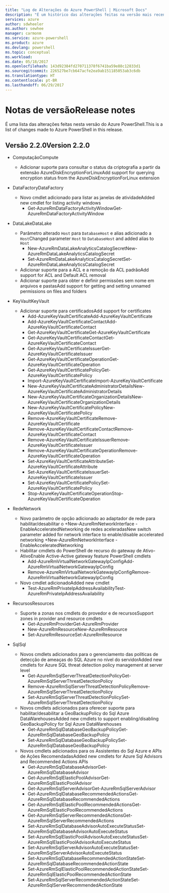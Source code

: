 ```yaml
---
title: "Log de Alterações do Azure PowerShell | Microsoft Docs"
description: "É um histórico das alterações feitas na versão mais recente do Azure PowerShell."
services: azure
author: sdwheeler
ms.author: sewhee
manager: carmonm
ms.service: azure-powershell
ms.product: azure
ms.devlang: powershell
ms.topic: conceptual
ms.workload: 
ms.date: 05/18/2017
ms.openlocfilehash: 143d92384fd270711378f6741ba59e88c12833d1
ms.sourcegitcommit: 226527be7cb647acfe2ea9ab151185053ab3c6db
ms.translationtype: HT
ms.contentlocale: pt-BR
ms.lasthandoff: 06/29/2017
---
```

# <a name="release-notes"></a><span data-ttu-id="7de50-103">Notas de versão</span><span class="sxs-lookup"><span data-stu-id="7de50-103">Release notes</span></span>

<span data-ttu-id="7de50-104">É uma lista das alterações feitas nesta versão do Azure PowerShell.</span><span class="sxs-lookup"><span data-stu-id="7de50-104">This is a list of changes made to Azure PowerShell in this release.</span></span>

## <a name="version-220"></a><span data-ttu-id="7de50-105">Versão 2.2.0</span><span class="sxs-lookup"><span data-stu-id="7de50-105">Version 2.2.0</span></span>
* <span data-ttu-id="7de50-106">Computação</span><span class="sxs-lookup"><span data-stu-id="7de50-106">Compute</span></span>
  - <span data-ttu-id="7de50-107">Adicionar suporte para consultar o status da criptografia a partir da extensão AzureDiskEncryptionForLinux</span><span class="sxs-lookup"><span data-stu-id="7de50-107">Add support for querying encryption status from the AzureDiskEncryptionForLinux extension</span></span>
* <span data-ttu-id="7de50-108">DataFactory</span><span class="sxs-lookup"><span data-stu-id="7de50-108">DataFactory</span></span>
  - <span data-ttu-id="7de50-109">Novo cmdlet adicionado para listar as janelas de atividade</span><span class="sxs-lookup"><span data-stu-id="7de50-109">Added new cmdlet for listing activity windows</span></span>
    + <span data-ttu-id="7de50-110">Get-AzureRmDataFactoryActivityWindow</span><span class="sxs-lookup"><span data-stu-id="7de50-110">Get-AzureRmDataFactoryActivityWindow</span></span>
* <span data-ttu-id="7de50-111">DataLake</span><span class="sxs-lookup"><span data-stu-id="7de50-111">DataLake</span></span>
  - <span data-ttu-id="7de50-112">Parâmetro alterado `Host` para `DatabaseHost` e alias adicionado a `Host`</span><span class="sxs-lookup"><span data-stu-id="7de50-112">Changed parameter `Host` to `DatabaseHost` and added alias to `Host`</span></span>
    + <span data-ttu-id="7de50-113">New-AzureRmDataLakeAnalyticsCatalogSecret</span><span class="sxs-lookup"><span data-stu-id="7de50-113">New-AzureRmDataLakeAnalyticsCatalogSecret</span></span>
    + <span data-ttu-id="7de50-114">Set-AzureRmDataLakeAnalyticsCatalogSecret</span><span class="sxs-lookup"><span data-stu-id="7de50-114">Set-AzureRmDataLakeAnalyticsCatalogSecret</span></span>
  - <span data-ttu-id="7de50-115">Adicionar suporte para a ACL e a remoção da ACL padrão</span><span class="sxs-lookup"><span data-stu-id="7de50-115">Add support for ACL and Default ACL removal</span></span>
  - <span data-ttu-id="7de50-116">Adicionar suporte para obter e definir permissões sem nome em arquivos e pastas</span><span class="sxs-lookup"><span data-stu-id="7de50-116">Add support for getting and setting unnamed permissions on files and folders</span></span>
* <span data-ttu-id="7de50-117">KeyVault</span><span class="sxs-lookup"><span data-stu-id="7de50-117">KeyVault</span></span>
  - <span data-ttu-id="7de50-118">Adicionar suporte para certificados</span><span class="sxs-lookup"><span data-stu-id="7de50-118">Add support for certificates</span></span>
    + <span data-ttu-id="7de50-119">Add-AzureKeyVaultCertificate</span><span class="sxs-lookup"><span data-stu-id="7de50-119">Add-AzureKeyVaultCertificate</span></span>
    + <span data-ttu-id="7de50-120">Add-AzureKeyVaultCertificateContact</span><span class="sxs-lookup"><span data-stu-id="7de50-120">Add-AzureKeyVaultCertificateContact</span></span>
    + <span data-ttu-id="7de50-121">Get-AzureKeyVaultCertificate</span><span class="sxs-lookup"><span data-stu-id="7de50-121">Get-AzureKeyVaultCertificate</span></span>
    + <span data-ttu-id="7de50-122">Get-AzureKeyVaultCertificateContact</span><span class="sxs-lookup"><span data-stu-id="7de50-122">Get-AzureKeyVaultCertificateContact</span></span>
    + <span data-ttu-id="7de50-123">Get-AzureKeyVaultCertificateIssuer</span><span class="sxs-lookup"><span data-stu-id="7de50-123">Get-AzureKeyVaultCertificateIssuer</span></span>
    + <span data-ttu-id="7de50-124">Get-AzureKeyVaultCertificateOperation</span><span class="sxs-lookup"><span data-stu-id="7de50-124">Get-AzureKeyVaultCertificateOperation</span></span>
    + <span data-ttu-id="7de50-125">Get-AzureKeyVaultCertificatePolicy</span><span class="sxs-lookup"><span data-stu-id="7de50-125">Get-AzureKeyVaultCertificatePolicy</span></span>
    + <span data-ttu-id="7de50-126">Import-AzureKeyVaultCertificate</span><span class="sxs-lookup"><span data-stu-id="7de50-126">Import-AzureKeyVaultCertificate</span></span>
    + <span data-ttu-id="7de50-127">New-AzureKeyVaultCertificateAdministratorDetails</span><span class="sxs-lookup"><span data-stu-id="7de50-127">New-AzureKeyVaultCertificateAdministratorDetails</span></span>
    + <span data-ttu-id="7de50-128">New-AzureKeyVaultCertificateOrganizationDetails</span><span class="sxs-lookup"><span data-stu-id="7de50-128">New-AzureKeyVaultCertificateOrganizationDetails</span></span>
    + <span data-ttu-id="7de50-129">New-AzureKeyVaultCertificatePolicy</span><span class="sxs-lookup"><span data-stu-id="7de50-129">New-AzureKeyVaultCertificatePolicy</span></span>
    + <span data-ttu-id="7de50-130">Remove-AzureKeyVaultCertificate</span><span class="sxs-lookup"><span data-stu-id="7de50-130">Remove-AzureKeyVaultCertificate</span></span>
    + <span data-ttu-id="7de50-131">Remove-AzureKeyVaultCertificateContact</span><span class="sxs-lookup"><span data-stu-id="7de50-131">Remove-AzureKeyVaultCertificateContact</span></span>
    + <span data-ttu-id="7de50-132">Remove-AzureKeyVaultCertificateIssuer</span><span class="sxs-lookup"><span data-stu-id="7de50-132">Remove-AzureKeyVaultCertificateIssuer</span></span>
    + <span data-ttu-id="7de50-133">Remove-AzureKeyVaultCertificateOperation</span><span class="sxs-lookup"><span data-stu-id="7de50-133">Remove-AzureKeyVaultCertificateOperation</span></span>
    + <span data-ttu-id="7de50-134">Set-AzureKeyVaultCertificateAttribute</span><span class="sxs-lookup"><span data-stu-id="7de50-134">Set-AzureKeyVaultCertificateAttribute</span></span>
    + <span data-ttu-id="7de50-135">Set-AzureKeyVaultCertificateIssuer</span><span class="sxs-lookup"><span data-stu-id="7de50-135">Set-AzureKeyVaultCertificateIssuer</span></span>
    + <span data-ttu-id="7de50-136">Set-AzureKeyVaultCertificatePolicy</span><span class="sxs-lookup"><span data-stu-id="7de50-136">Set-AzureKeyVaultCertificatePolicy</span></span>
    + <span data-ttu-id="7de50-137">Stop-AzureKeyVaultCertificateOperation</span><span class="sxs-lookup"><span data-stu-id="7de50-137">Stop-AzureKeyVaultCertificateOperation</span></span>
* <span data-ttu-id="7de50-138">Rede</span><span class="sxs-lookup"><span data-stu-id="7de50-138">Network</span></span>

  - <span data-ttu-id="7de50-139">Novo parâmetro de opção adicionado ao adaptador de rede para habilitar/desabilitar o +New-AzureRmNetworkInterface -EnableAcceleratedNetworking de redes aceleradas</span><span class="sxs-lookup"><span data-stu-id="7de50-139">New switch parameter added for network interface to enable/disable accelerated networking +New-AzureRmNetworkInterface -EnableAcceleratedNetworking</span></span>
  - <span data-ttu-id="7de50-140">Habilitar cmdlets do PowerShell de recurso do gateway de Ativo-Ativo</span><span class="sxs-lookup"><span data-stu-id="7de50-140">Enable Active-Active gateway feature PowerShell cmdlets</span></span>
    + <span data-ttu-id="7de50-141">Add-AzureRmVirtualNetworkGatewayIpConfig</span><span class="sxs-lookup"><span data-stu-id="7de50-141">Add-AzureRmVirtualNetworkGatewayIpConfig</span></span>
    + <span data-ttu-id="7de50-142">Remove-AzureRmVirtualNetworkGatewayIpConfig</span><span class="sxs-lookup"><span data-stu-id="7de50-142">Remove-AzureRmVirtualNetworkGatewayIpConfig</span></span>
  - <span data-ttu-id="7de50-143">Novo cmdlet adicionado</span><span class="sxs-lookup"><span data-stu-id="7de50-143">Added new cmdlet</span></span>
    + <span data-ttu-id="7de50-144">Test-AzureRmPrivateIpAddressAvailability</span><span class="sxs-lookup"><span data-stu-id="7de50-144">Test-AzureRmPrivateIpAddressAvailability</span></span>
* <span data-ttu-id="7de50-145">Recursos</span><span class="sxs-lookup"><span data-stu-id="7de50-145">Resources</span></span>
  - <span data-ttu-id="7de50-146">Suporte a zonas nos cmdlets do provedor e de recursos</span><span class="sxs-lookup"><span data-stu-id="7de50-146">Support zones in provider and resource cmdlets</span></span>
    + <span data-ttu-id="7de50-147">Get-AzureRmProvider</span><span class="sxs-lookup"><span data-stu-id="7de50-147">Get-AzureRmProvider</span></span>
    + <span data-ttu-id="7de50-148">New-AzureRmResource</span><span class="sxs-lookup"><span data-stu-id="7de50-148">New-AzureRmResource</span></span>
    + <span data-ttu-id="7de50-149">Set-AzureRmResource</span><span class="sxs-lookup"><span data-stu-id="7de50-149">Set-AzureRmResource</span></span>
* <span data-ttu-id="7de50-150">Sql</span><span class="sxs-lookup"><span data-stu-id="7de50-150">Sql</span></span>
  - <span data-ttu-id="7de50-151">Novos cmdlets adicionados para o gerenciamento das políticas de detecção de ameaças do SQL Azure no nível do servidor</span><span class="sxs-lookup"><span data-stu-id="7de50-151">Added new cmdlets for Azure SQL threat detection policy management at server level</span></span>
    + <span data-ttu-id="7de50-152">Get-AzureRmSqlServerThreatDetectionPolicy</span><span class="sxs-lookup"><span data-stu-id="7de50-152">Get-AzureRmSqlServerThreatDetectionPolicy</span></span>
    + <span data-ttu-id="7de50-153">Remove-AzureRmSqlServerThreatDetectionPolicy</span><span class="sxs-lookup"><span data-stu-id="7de50-153">Remove-AzureRmSqlServerThreatDetectionPolicy</span></span>
    + <span data-ttu-id="7de50-154">Set-AzureRmSqlServerThreatDetectionPolicy</span><span class="sxs-lookup"><span data-stu-id="7de50-154">Set-AzureRmSqlServerThreatDetectionPolicy</span></span>
  - <span data-ttu-id="7de50-155">Novos cmdlets adicionados para oferecer suporte para habilitar/desabilitar a GeoBackupPolicy do Sql Azure DataWarehouses</span><span class="sxs-lookup"><span data-stu-id="7de50-155">Added new cmdlets to support enabling/disabling GeoBackupPolicy for Sql Azure DataWarehouses</span></span>
    + <span data-ttu-id="7de50-156">Get-AzureRmSqlDatabaseGeoBackupPolicy</span><span class="sxs-lookup"><span data-stu-id="7de50-156">Get-AzureRmSqlDatabaseGeoBackupPolicy</span></span>
    + <span data-ttu-id="7de50-157">Set-AzureRmSqlDatabaseGeoBackupPolicy</span><span class="sxs-lookup"><span data-stu-id="7de50-157">Set-AzureRmSqlDatabaseGeoBackupPolicy</span></span>
  - <span data-ttu-id="7de50-158">Novos cmdlets adicionados para os Assistentes do Sql Azure e APIs de Ações Recomendadas</span><span class="sxs-lookup"><span data-stu-id="7de50-158">Added new cmdlets for Azure Sql Advisors and Recommended Actions APIs</span></span>
    + <span data-ttu-id="7de50-159">Get-AzureRmSqlDatabaseAdvisor</span><span class="sxs-lookup"><span data-stu-id="7de50-159">Get-AzureRmSqlDatabaseAdvisor</span></span>
    + <span data-ttu-id="7de50-160">Get-AzureRmSqlElasticPoolAdvisor</span><span class="sxs-lookup"><span data-stu-id="7de50-160">Get-AzureRmSqlElasticPoolAdvisor</span></span>
    + <span data-ttu-id="7de50-161">Get-AzureRmSqlServerAdvisor</span><span class="sxs-lookup"><span data-stu-id="7de50-161">Get-AzureRmSqlServerAdvisor</span></span>
    + <span data-ttu-id="7de50-162">Get-AzureRmSqlDatabaseRecommendedActions</span><span class="sxs-lookup"><span data-stu-id="7de50-162">Get-AzureRmSqlDatabaseRecommendedActions</span></span>
    + <span data-ttu-id="7de50-163">Get-AzureRmSqlElasticPoolRecommendedActions</span><span class="sxs-lookup"><span data-stu-id="7de50-163">Get-AzureRmSqlElasticPoolRecommendedActions</span></span>
    + <span data-ttu-id="7de50-164">Get-AzureRmSqlServerRecommendedActions</span><span class="sxs-lookup"><span data-stu-id="7de50-164">Get-AzureRmSqlServerRecommendedActions</span></span>
    + <span data-ttu-id="7de50-165">Set-AzureRmSqlDatabaseAdvisorAutoExecuteStatus</span><span class="sxs-lookup"><span data-stu-id="7de50-165">Set-AzureRmSqlDatabaseAdvisorAutoExecuteStatus</span></span>
    + <span data-ttu-id="7de50-166">Set-AzureRmSqlElasticPoolAdvisorAutoExecuteStatus</span><span class="sxs-lookup"><span data-stu-id="7de50-166">Set-AzureRmSqlElasticPoolAdvisorAutoExecuteStatus</span></span>
    + <span data-ttu-id="7de50-167">Set-AzureRmSqlServerAdvisorAutoExecuteStatus</span><span class="sxs-lookup"><span data-stu-id="7de50-167">Set-AzureRmSqlServerAdvisorAutoExecuteStatus</span></span>
    + <span data-ttu-id="7de50-168">Set-AzureRmSqlDatabaseRecommendedActionState</span><span class="sxs-lookup"><span data-stu-id="7de50-168">Set-AzureRmSqlDatabaseRecommendedActionState</span></span>
    + <span data-ttu-id="7de50-169">Set-AzureRmSqlElasticPoolRecommendedActionState</span><span class="sxs-lookup"><span data-stu-id="7de50-169">Set-AzureRmSqlElasticPoolRecommendedActionState</span></span>
    + <span data-ttu-id="7de50-170">Set-AzureRmSqlServerRecommendedActionState</span><span class="sxs-lookup"><span data-stu-id="7de50-170">Set-AzureRmSqlServerRecommendedActionState</span></span>
